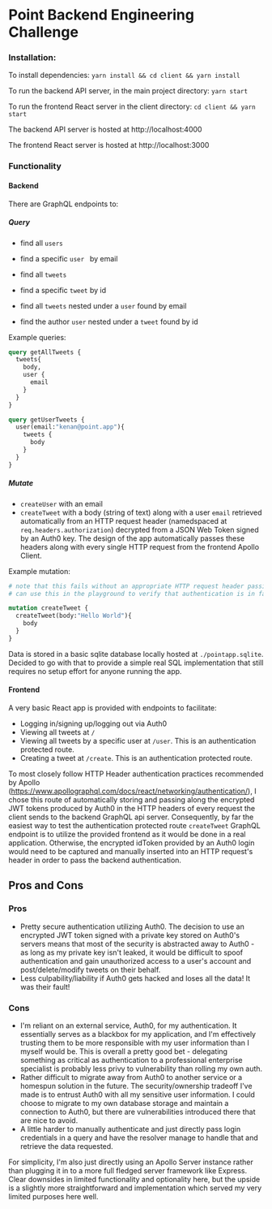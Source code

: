 # Point Backend Engineering Challenge 

### Installation:

To install dependencies: `yarn install && cd client && yarn install`

To run the backend API server, in the main project directory: `yarn start`

To run the frontend React server in the client directory: `cd client && yarn start`

The backend API server is hosted at http://localhost:4000

The frontend React server is hosted at http://localhost:3000

### Functionality

#### Backend

There are GraphQL endpoints to:

##### Query

* find all `users`

* find a specific `user ` by email

* find all `tweets`

* find a specific `tweet` by id
* find all `tweets` nested under a `user` found by email
* find the author `user` nested under a `tweet` found by id

Example queries:

```graphql
query getAllTweets {
  tweets{
    body,
    user {
      email
    }
  }
}
```

```graphql
query getUserTweets {
  user(email:"kenan@point.app"){
    tweets {
      body
    }
  }
}
```

##### Mutate

* `createUser` with an email
* `createTweet` with a body (string of text) along with a user `email` retrieved automatically from an HTTP request header (namedspaced at `req.headers.authorization`) decrypted from a JSON Web Token signed by an Auth0 key. The design of the app automatically passes these headers along with every single HTTP request from the frontend Apollo Client.

Example mutation:

```graphql
# note that this fails without an appropriate HTTP request header passing an auth payload
# can use this in the playground to verify that authentication is in fact happening however

mutation createTweet {
  createTweet(body:"Hello World"){
    body
  }
}
```

Data is stored in a basic sqlite database locally hosted at `./pointapp.sqlite`. Decided to go with that to provide a simple real SQL implementation that still requires no setup effort for anyone running the app.

#### Frontend

A very basic React app is provided with endpoints to facilitate:

* Logging in/signing up/logging out via Auth0
* Viewing all tweets at `/`
* Viewing all tweets by a specific user at `/user`. This is an authentication protected route.
* Creating a tweet at `/create`. This is an authentication protected route.

To most closely follow HTTP Header authentication practices recommended by Apollo (https://www.apollographql.com/docs/react/networking/authentication/), I chose this route of automatically storing and passing along the encrypted JWT tokens produced by Auth0 in the HTTP headers of every request the client sends to the backend GraphQL api server. Consequently, by far the easiest way to test the authentication protected route `createTweet` GraphQL endpoint is to utilize the provided frontend as it would be done in a real application. Otherwise, the encrypted idToken provided by an Auth0 login would need to be captured and manually inserted into an HTTP request's header in order to pass the backend authentication.

## Pros and Cons

### Pros

* Pretty secure authentication utilizing Auth0. The decision to use an encrypted JWT token signed with a private key stored on Auth0's servers means that most of the security is abstracted away to Auth0 - as long as my private key isn't leaked, it would be difficult to spoof authentication and gain unauthorized access to a user's account and post/delete/modify tweets on their behalf.
* Less culpability/liability if Auth0 gets hacked and loses all the data! It was their fault!

### Cons

* I'm reliant on an external service, Auth0, for my authentication. It essentially serves as a blackbox for my application, and I'm effectively trusting them to be more responsible with my user information than I myself would be. This is overall a pretty good bet - delegating something as critical as authentication to a professional enterprise specialist is probably less privy to vulnerability than rolling my own auth.
* Rather difficult to migrate away from Auth0 to another service or a homespun solution in the future. The security/ownership tradeoff I've made is to entrust Auth0 with all my sensitive user information. I could choose to migrate to my own database storage and maintain a connection to Auth0, but there are vulnerabilities introduced there that are nice to avoid.
* A little harder to manually authenticate and just directly pass login credentials in a query and have the resolver manage to handle that and retrieve the data requested.

For simplicity, I'm also just directly using an Apollo Server instance rather than plugging it in to a more full fledged server framework like Express. Clear downsides in limited functionality and optionality here, but the upside is a slightly more straightforward and implementation which served my very limited purposes here well.

